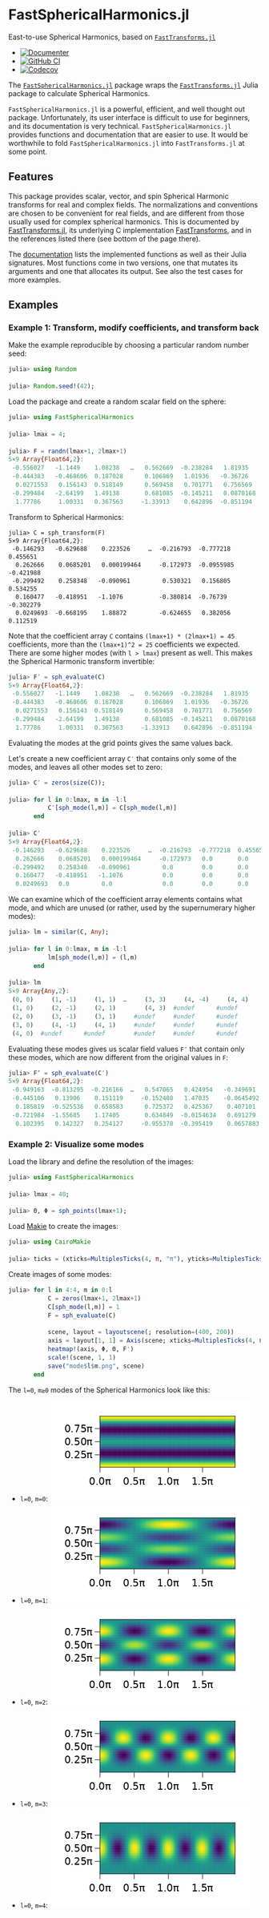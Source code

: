 # FastSphericalHarmonics.jl

East-to-use Spherical Harmonics, based on
[`FastTransforms.jl`](https://github.com/JuliaApproximation/FastTransforms.jl)

* [![Documenter](https://img.shields.io/badge/docs-dev-blue.svg)](https://eschnett.github.io/FastSphericalHarmonics.jl/dev)
* [![GitHub
  CI](https://github.com/eschnett/FastSphericalHarmonics.jl/workflows/CI/badge.svg)](https://github.com/eschnett/FastSphericalHarmonics.jl/actions)
* [![Codecov](https://codecov.io/gh/eschnett/FastSphericalHarmonics.jl/branch/main/graph/badge.svg)](https://codecov.io/gh/eschnett/FastSphericalHarmonics.jl)

The
[`FastSphericalHarmonics.jl`](https://github.com/eschnett/FastSphericalHarmonics.jl)
package wraps the
[`FastTransforms.jl`](https://github.com/JuliaApproximation/FastTransforms.jl)
Julia package to calculate Spherical Harmonics.

`FastSphericalHarmonics.jl` is a powerful, efficient, and well thought
out package. Unfortunately, its user interface is difficult to use for
beginners, and its documentation is very technical.
`FastSphericalHarmonics.jl` provides functions and documentation that
are easier to use. It would be worthwhile to fold
`FastSphericalHarmonics.jl` into `FastTransforms.jl` at some point.

## Features

This package provides scalar, vector, and spin Spherical Harmonic
transforms for real and complex fields. The normalizations and
conventions are chosen to be convenient for real fields, and are
different from those usually used for complex spherical harmonics.
This is documented by
[FastTransforms.jl](https://juliaapproximation.github.io/FastTransforms.jl/stable/),
its underlying C implementation
[FastTransforms](https://mikaelslevinsky.github.io/FastTransforms/),
and in the references listed there (see bottom of the page there).

The
[documentation](https://eschnett.github.io/FastSphericalHarmonics.jl/dev)
lists the implemented functions as well as their Julia signatures.
Most functions come in two versions, one that mutates its arguments
and one that allocates its output. See also the test cases for more
examples.

## Examples

### Example 1: Transform, modify coefficients, and transform back

Make the example reproducible by choosing a particular random number
seed:
```Julia
julia> using Random

julia> Random.seed!(42);
```

Load the package and create a random scalar field on the sphere:
```Julia
julia> using FastSphericalHarmonics

julia> lmax = 4;

julia> F = randn(lmax+1, 2lmax+1)
5×9 Array{Float64,2}:
 -0.556027   -1.1449    1.08238   …   0.562669  -0.238284   1.81935
 -0.444383   -0.468606  0.187028      0.106869   1.01936   -0.36726
  0.0271553   0.156143  0.518149      0.569458   0.701771   0.756569
 -0.299484   -2.64199   1.49138       0.681085  -0.145211   0.0870168
  1.77786     1.00331   0.367563     -1.33913    0.642896  -0.851194
```

Transform to Spherical Harmonics:
```
julia> C = sph_transform(F)
5×9 Array{Float64,2}:
 -0.146293   -0.629688    0.223526     …  -0.216793  -0.777218    0.455651
  0.262666    0.0685201   0.000199464     -0.172973  -0.0955985  -0.421988
 -0.299492    0.258348   -0.090961         0.530321   0.156805    0.534255
  0.160477   -0.418951   -1.1076          -0.380814  -0.76739    -0.302279
  0.0249693  -0.668195    1.88872         -0.624655   0.382056    0.112519
```

Note that the coefficient array `C` contains `(lmax+1) * (2lmax+1) =
45` coefficients, more than the `(lmax+1)^2 = 25` coefficients we
expected. There are some higher modes (with `l > lmax`) present as
well. This makes the Spherical Harmonic transform invertible:
```Julia
julia> F′ = sph_evaluate(C)
5×9 Array{Float64,2}:
 -0.556027   -1.1449    1.08238   …   0.562669  -0.238284   1.81935
 -0.444383   -0.468606  0.187028      0.106869   1.01936   -0.36726
  0.0271553   0.156143  0.518149      0.569458   0.701771   0.756569
 -0.299484   -2.64199   1.49138       0.681085  -0.145211   0.0870168
  1.77786     1.00331   0.367563     -1.33913    0.642896  -0.851194
```
Evaluating the modes at the grid points gives the same values back.

Let's create a new coefficient array `C′` that contains only some of
the modes, and leaves all other modes set to zero:
```Julia
julia> C′ = zeros(size(C));

julia> for l in 0:lmax, m in -l:l
           C′[sph_mode(l,m)] = C[sph_mode(l,m)]
       end

julia> C′
5×9 Array{Float64,2}:
 -0.146293   -0.629688    0.223526     …  -0.216793  -0.777218  0.455651
  0.262666    0.0685201   0.000199464     -0.172973   0.0       0.0
 -0.299492    0.258348   -0.090961         0.0        0.0       0.0
  0.160477   -0.418951   -1.1076           0.0        0.0       0.0
  0.0249693   0.0         0.0              0.0        0.0       0.0
```

We can examine which of the coefficient array elements contains what
mode, and which are unused (or rather, used by the supernumerary
higher modes):
```Julia
julia> lm = similar(C, Any);

julia> for l in 0:lmax, m in -l:l
           lm[sph_mode(l,m)] = (l,m)
       end

julia> lm
5×9 Array{Any,2}:
 (0, 0)     (1, -1)     (1, 1)  …     (3, 3)     (4, -4)     (4, 4)
 (1, 0)     (2, -1)     (2, 1)        (4, 3)  #undef      #undef
 (2, 0)     (3, -1)     (3, 1)     #undef     #undef      #undef
 (3, 0)     (4, -1)     (4, 1)     #undef     #undef      #undef
 (4, 0)  #undef      #undef        #undef     #undef      #undef
```

Evaluating these modes gives us scalar field values `F″` that contain
only these modes, which are now different from the original values in
`F`:
```Julia
julia> F″ = sph_evaluate(C′)
5×9 Array{Float64,2}:
 -0.949163  -0.813295  -0.216166  …   0.547065   0.424954   -0.349691
 -0.445106   0.13906    0.151119     -0.152408   1.47035    -0.0645492
  0.185819  -0.525536   0.658583      0.725372   0.425367    0.407101
 -0.721984  -1.55685    1.17405       0.634849  -0.0154634   0.691279
  0.102395   0.142327   0.254127     -0.955378  -0.395419    0.0657883
```

### Example 2: Visualize some modes

Load the library and define the resolution of the images:
```Julia
julia> using FastSphericalHarmonics

julia> lmax = 40;

julia> Θ, Φ = sph_points(lmax+1);
```

Load [Makie](http://makie.juliaplots.org/stable/) to create the images:
```Julia
julia> using CairoMakie

julia> ticks = (xticks=MultiplesTicks(4, π, "π"), yticks=MultiplesTicks(4, π, "π"));
```

Create images of some modes:
```Julia
julia> for l in 4:4, m in 0:l
           C = zeros(lmax+1, 2lmax+1)
           C[sph_mode(l,m)] = 1
           F = sph_evaluate(C)

           scene, layout = layoutscene(; resolution=(400, 200))
           axis = layout[1, 1] = Axis(scene; xticks=MultiplesTicks(4, π, "π"), yticks=MultiplesTicks(4, π, "π"))
           heatmap!(axis, Φ, Θ, F')
           scale!(scene, 1, 1)
           save("mode$l$m.png", scene)
       end
```

The `l=0`, `m≥0` modes of the Spherical Harmonics look like this:
- `l=0`, `m=0`: ![l=4, m=0 mode](https://github.com/eschnett/FastSphericalHarmonics.jl/blob/main/figures/mode40.png)
- `l=0`, `m=1`: ![l=4, m=1 mode](https://github.com/eschnett/FastSphericalHarmonics.jl/blob/main/figures/mode41.png)
- `l=0`, `m=2`: ![l=4, m=2 mode](https://github.com/eschnett/FastSphericalHarmonics.jl/blob/main/figures/mode42.png)
- `l=0`, `m=3`: ![l=4, m=3 mode](https://github.com/eschnett/FastSphericalHarmonics.jl/blob/main/figures/mode43.png)
- `l=0`, `m=4`: ![l=4, m=4 mode](https://github.com/eschnett/FastSphericalHarmonics.jl/blob/main/figures/mode44.png)
